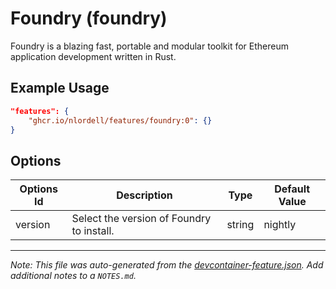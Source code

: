 
# Foundry (foundry)

Foundry is a blazing fast, portable and modular toolkit for Ethereum application development written in Rust.

## Example Usage

```json
"features": {
    "ghcr.io/nlordell/features/foundry:0": {}
}
```

## Options

| Options Id | Description | Type | Default Value |
|-----|-----|-----|-----|
| version | Select the version of Foundry to install. | string | nightly |



---

_Note: This file was auto-generated from the [devcontainer-feature.json](https://github.com/nlordell/features/blob/main/src/foundry/devcontainer-feature.json).  Add additional notes to a `NOTES.md`._
